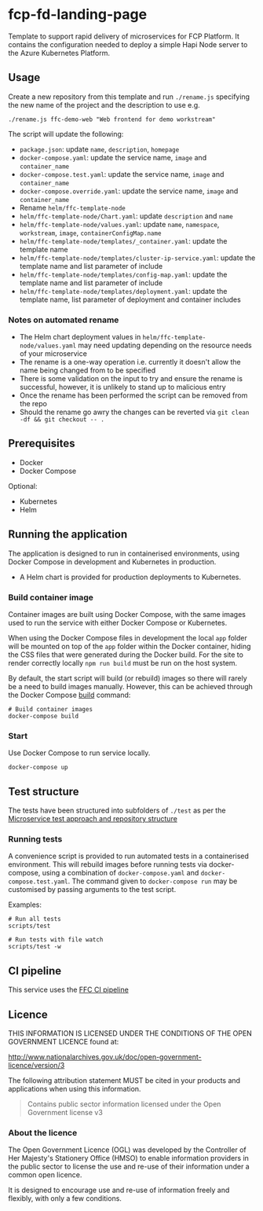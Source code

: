 # fcp-fd-landing-page

Template to support rapid delivery of microservices for FCP Platform. It contains the configuration needed to deploy a simple Hapi Node server to the Azure Kubernetes Platform.

## Usage

Create a new repository from this template and run `./rename.js` specifying the new name of the project and the description to use e.g.
```
./rename.js ffc-demo-web "Web frontend for demo workstream"
```

The script will update the following:

* `package.json`: update `name`, `description`, `homepage`
* `docker-compose.yaml`: update the service name, `image` and `container_name`
* `docker-compose.test.yaml`: update the service name, `image` and `container_name`
* `docker-compose.override.yaml`: update the service name, `image` and `container_name`
* Rename `helm/ffc-template-node`
* `helm/ffc-template-node/Chart.yaml`: update `description` and `name`
* `helm/ffc-template-node/values.yaml`: update  `name`, `namespace`, `workstream`, `image`, `containerConfigMap.name`
* `helm/ffc-template-node/templates/_container.yaml`: update the template name
* `helm/ffc-template-node/templates/cluster-ip-service.yaml`: update the template name and list parameter of include
* `helm/ffc-template-node/templates/config-map.yaml`: update the template name and list parameter of include
* `helm/ffc-template-node/templates/deployment.yaml`: update the template name, list parameter of deployment and container includes

### Notes on automated rename

* The Helm chart deployment values in `helm/ffc-template-node/values.yaml` may need updating depending on the resource needs of your microservice
* The rename is a one-way operation i.e. currently it doesn't allow the name being changed from to be specified
* There is some validation on the input to try and ensure the rename is successful, however, it is unlikely to stand up to malicious entry
* Once the rename has been performed the script can be removed from the repo
* Should the rename go awry the changes can be reverted via `git clean -df && git checkout -- .`

## Prerequisites

- Docker
- Docker Compose

Optional:
- Kubernetes
- Helm

## Running the application

The application is designed to run in containerised environments, using Docker Compose in development and Kubernetes in production.

- A Helm chart is provided for production deployments to Kubernetes.

### Build container image

Container images are built using Docker Compose, with the same images used to run the service with either Docker Compose or Kubernetes.

When using the Docker Compose files in development the local `app` folder will
be mounted on top of the `app` folder within the Docker container, hiding the CSS files that were generated during the Docker build.  For the site to render correctly locally `npm run build` must be run on the host system.


By default, the start script will build (or rebuild) images so there will
rarely be a need to build images manually. However, this can be achieved
through the Docker Compose
[build](https://docs.docker.com/compose/reference/build/) command:

```
# Build container images
docker-compose build
```

### Start

Use Docker Compose to run service locally.

```
docker-compose up
```

## Test structure

The tests have been structured into subfolders of `./test` as per the
[Microservice test approach and repository structure](https://eaflood.atlassian.net/wiki/spaces/FPS/pages/1845396477/Microservice+test+approach+and+repository+structure)

### Running tests

A convenience script is provided to run automated tests in a containerised
environment. This will rebuild images before running tests via docker-compose,
using a combination of `docker-compose.yaml` and `docker-compose.test.yaml`.
The command given to `docker-compose run` may be customised by passing
arguments to the test script.

Examples:

```
# Run all tests
scripts/test

# Run tests with file watch
scripts/test -w
```

## CI pipeline

This service uses the [FFC CI pipeline](https://github.com/DEFRA/ffc-jenkins-pipeline-library)

## Licence

THIS INFORMATION IS LICENSED UNDER THE CONDITIONS OF THE OPEN GOVERNMENT LICENCE found at:

<http://www.nationalarchives.gov.uk/doc/open-government-licence/version/3>

The following attribution statement MUST be cited in your products and applications when using this information.

> Contains public sector information licensed under the Open Government license v3

### About the licence

The Open Government Licence (OGL) was developed by the Controller of Her Majesty's Stationery Office (HMSO) to enable information providers in the public sector to license the use and re-use of their information under a common open licence.

It is designed to encourage use and re-use of information freely and flexibly, with only a few conditions.

